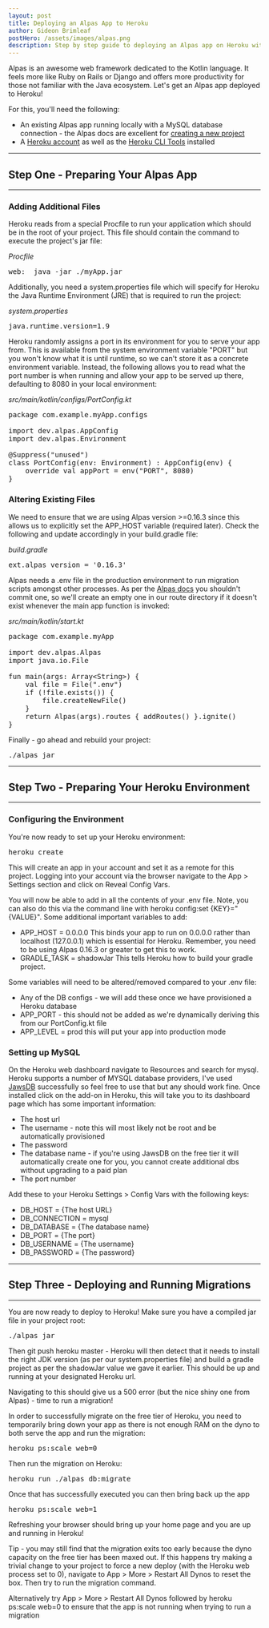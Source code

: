 ```yaml
---
layout: post
title: Deploying an Alpas App to Heroku
author: Gideon Brimleaf
postHero: /assets/images/alpas.png
description: Step by step guide to deploying an Alpas app on Heroku with MySQL
---
```


Alpas is an awesome web framework dedicated to the Kotlin language. It feels more like Ruby on Rails or Django and offers more productivity for those not familiar with the Java ecosystem.  Let's get an Alpas app deployed to Heroku!

<div class="bg-light p-2">
For this, you'll need the following:
  <ul>
    <li>An existing Alpas app running locally with a MySQL database connection - the Alpas docs are excellent for <a href="https://alpas.dev/docs/installation">creating a new project</a></li>
    <li>A <a href="https://heroku.com/">Heroku account</a> as well as the <a href="https://devcenter.heroku.com/articles/heroku-cli">Heroku CLI Tools</a> installed</li>
  </ul>
</div>

---

## Step One - Preparing Your Alpas App
---

### Adding Additional Files

Heroku reads from a special <span class="code-snippet">Procfile</span> to run your application which should be in the root of your project.  This file should contain the command to execute the project's jar file:

<span class="font-weight-bold">*Procfile*</span>
<pre class="p-2 bg-primary text-light">
web:  java -jar ./myApp.jar
</pre>

Additionally, you need a <span class="code-snippet">system.properties</span> file which will specify for Heroku the Java Runtime Environment (JRE) that is required to run the project:

<span class="font-weight-bold">*system.properties*</span>
<pre class="p-2 bg-primary text-light">
java.runtime.version=1.9
</pre>

Heroku randomly assigns a port in its environment for you to serve your app from. This is available from the system environment variable <span class="code-snippet">"PORT"</span> but you won't know what it is until runtime, so we can't store it as a concrete environment variable.  Instead, the following allows you to read what the port number is when running and allow your app to be served up there, defaulting to 8080 in your local environment:

<span class="font-weight-bold">*src/main/kotlin/configs/PortConfig.kt*</span>
<pre class="p-2 bg-primary text-light">
package com.example.myApp.configs

import dev.alpas.AppConfig
import dev.alpas.Environment

@Suppress("unused")
class PortConfig(env: Environment) : AppConfig(env) {
    override val appPort = env("PORT", 8080)
}
</pre>

### Altering Existing Files

We need to ensure that we are using Alpas version >=<span class="code-snippet">0.16.3</span> since this allows us to explicitly set the <span class="code-snippet">APP_HOST</span> variable (required later). Check the following and update accordingly in your <span class="code-snippet">build.gradle</span> file:

<span class="font-weight-bold">*build.gradle*</span>
<pre class="p-2 bg-primary text-light">
ext.alpas_version = '0.16.3'
</pre>

Alpas needs a <span class="code-snippet">.env</span> file in the production environment to run migration scripts amongst other processes. As per the <a href="https://alpas.dev/docs/configuration#environment">Alpas docs</a> you shouldn't commit one, so we'll create an empty one in our route directory if it doesn't exist whenever the <span class="code-snippet">main</span> app function is invoked:

<span class="font-weight-bold">*src/main/kotlin/start.kt*</span>
<pre class="p-2 bg-primary text-light">
package com.example.myApp

import dev.alpas.Alpas
import java.io.File

fun main(args: Array&lt;String&gt;) {
    val file = File(".env")
    if (!file.exists()) {
        file.createNewFile()
    }
    return Alpas(args).routes { addRoutes() }.ignite()
}
</pre>

Finally - go ahead and rebuild your project:

<pre class="p-2 bg-primary text-light">
./alpas jar
</pre>

---

## Step Two - Preparing Your Heroku Environment
---

### Configuring the Environment

You're now ready to set up your Heroku environment:

<pre class="p-2 bg-primary text-light">
heroku create
</pre>

 This will create an app in your account and set it as a remote for this project. Logging into your account via the browser navigate to the <span class="code-snippet">App > Settings</span> section and click on <span class="code-snippet">Reveal Config Vars</span>.
 
 You will now be able to add in all the contents of your <span class="code-snippet">.env</span> file. Note, you can also do this via the command line with <span class="code-snippet">heroku config:set {KEY}="{VALUE}"</span>. Some additional important variables to add:

<ul class="bg-light py-2">
  <li><span class="code-snippet">APP_HOST = 0.0.0.0</span>  This binds your app to run on <span class="code-snippet">0.0.0.0</span> rather than localhost (<span class="code-snippet">127.0.0.1</span>) which is essential for Heroku. Remember, you need to be using Alpas 0.16.3 or greater to get this to work.</li>
  <li><span class="code-snippet">GRADLE_TASK = shadowJar</span> This tells Heroku how to build your gradle project.</li>
</ul>

Some variables will need to be altered/removed compared to your <span class="code-snippet">.env</span> file:
<ul class="bg-light py-2">
  <li>Any of the <span class="code-snippet">DB</span> configs - we will add these once we have provisioned a Heroku database</li>
  <li><span class="code-snippet">APP_PORT</span> - this should not be added as we're dynamically deriving this from our <span class="code-snippet">PortConfig.kt</span> file</li>
  <li><span class="code-snippet">APP_LEVEL = prod</span> this will put your app into production mode</li>
</ul>

### Setting up MySQL

On the Heroku web dashboard navigate to <span class="code-snippet">Resources</span> and search for mysql.  Heroku supports a number of MYSQL database providers, I've used [JawsDB](https://elements.heroku.com/addons/jawsdb) successfully so feel free to use that but any should work fine. Once installed click on the add-on in Heroku, this will take you to its dashboard page which has some important information:

* The host url
* The username - note this will most likely not be root and be automatically provisioned
* The password
* The database name - if you're using JawsDB on the free tier it will automatically
create one for you, you cannot create additional dbs without upgrading to a paid plan
* The port number

Add these to your Heroku <span class="code-snippet">Settings > Config Vars</span> with the following keys:

<ul class="bg-light py-2">
  <li class="code-snippet">DB_HOST = {The host URL}</li>
  <li class="code-snippet">DB_CONNECTION = mysql</li>
  <li class="code-snippet">DB_DATABASE = {The database name}</li>
  <li class="code-snippet">DB_PORT = {The port}</li>
  <li class="code-snippet">DB_USERNAME = {The username}</li>
  <li class="code-snippet">DB_PASSWORD = {The password}</li>
</ul>

---
## Step Three - Deploying and Running Migrations
---

You are now ready to deploy to Heroku!  Make sure you have a compiled jar file in your project root:

<pre class="p-2 bg-primary text-light">
./alpas jar
</pre>

Then <span class="code-snippet">git push heroku master</span> - Heroku will then detect that it needs to install the right JDK version (as per our <span class="code-snippet">system.properties</span> file) and build a gradle project as per the <span class="code-snippet">shadowJar</span> value we gave it earlier. This should be up and running at your designated Heroku url.

Navigating to this should give us a 500 error (but the nice shiny one from Alpas) - time to run a migration!

In order to successfully migrate on the free tier of Heroku, you need to temporarily bring down your app as there is not enough RAM on the dyno to both serve the app and run the migration:

<pre class="p-2 bg-primary text-light">
heroku ps:scale web=0
</pre>

Then run the migration on Heroku:

<pre class="p-2 bg-primary text-light">
heroku run ./alpas db:migrate
</pre>

Once that has successfully executed you can then bring back up the app

<pre class="p-2 bg-primary text-light">
heroku ps:scale web=1
</pre>

Refreshing your browser should bring up your home page and you are up and running in Heroku!

<div class="bg-light p-2">
  <p>
  Tip - you may still find that the migration exits too early because the dyno capacity on the free tier has been maxed out. If this happens try making a trivial change to your project to force a new deploy (with the Heroku web process set to 0), navigate to <span class="code-snippet">App > More > Restart All Dynos</span> to reset the box.  Then try to run the migration command.
  </p>
  <p>
  Alternatively try <span class="code-snippet">App > More > Restart All Dynos</span> followed by <span class="code-snippet">heroku ps:scale web=0</span> to ensure that the app is not running when trying to run a migration
  </p>
</div>